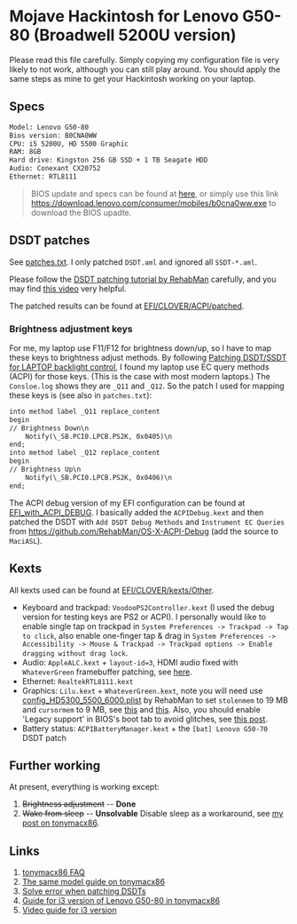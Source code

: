 # Mojave Hackintosh for Lenovo G50-80 (Broadwell 5200U version)

Please read this file carefully. Simply copying my configuration file is very likely to not work, although you can still play around. You should apply the same steps as mine to get your Hackintosh working on your laptop.

## Specs

```txt
Model: Lenovo G50-80
Bios version: B0CNA0WW
CPU: i5 5200U, HD 5500 Graphic
RAM: 8GB
Hard drive: Kingston 256 GB SSD + 1 TB Seagate HDD
Audio: Conexant CX20752
Ethernet: RTL8111
```

> BIOS update and specs can be found at [here](https://pcsupport.lenovo.com/us/en/products/laptops-and-netbooks/lenovo-g-series-laptops/g50-80/80e5/80e5007ccd/pf06sm0m/downloads?linkTrack=Caps%3ABody_SearchProduct&searchType=6&keyWordSearch=PF06SM0M), or simply use this link https://download.lenovo.com/consumer/mobiles/b0cna0ww.exe to download the BIOS upadte.

## DSDT patches

See [patches.txt](./DSDT-patching/patches.txt). I only patched `DSDT.aml` and ignored all `SSDT-*.aml`.

Please follow the [DSDT patching tutorial by RehabMan](https://www.tonymacx86.com/threads/guide-patching-laptop-dsdt-ssdts.152573/) carefully, and you may find [this video](https://www.youtube.com/watch?v=RVMrwMW3jOY) very helpful.

The patched results can be found at [EFI/CLOVER/ACPI/patched](EFI/CLOVER/ACPI/patched).

### Brightness adjustment keys

For me, my laptop use F11/F12 for brightness down/up, so I have to map these keys to brightness adjust methods. By following [Patching DSDT/SSDT for LAPTOP backlight control](https://www.tonymacx86.com/threads/guide-patching-dsdt-ssdt-for-laptop-backlight-control.152659/), I found my laptop use EC query methods (ACPI) for those keys. (This is the case with most modern laptops.) The `Consloe.log` shows they are `_Q11` and `_Q12`. So the patch I used for mapping these keys is (see also in `patches.txt`):

```txt
into method label _Q11 replace_content
begin
// Brightness Down\n
    Notify(\_SB.PCI0.LPCB.PS2K, 0x0405)\n
end;
into method label _Q12 replace_content
begin
// Brightness Up\n
    Notify(\_SB.PCI0.LPCB.PS2K, 0x0406)\n
end;
```

The ACPI debug version of my EFI configuration can be found at [EFI_with_ACPI_DEBUG](./EFI_with_ACPI_DEBUG). I basically added the `ACPIDebug.kext` and then patched the DSDT with `Add DSDT Debug Methods` and `Instrument EC Queries` from https://github.com/RehabMan/OS-X-ACPI-Debug (add the source to `MaciASL`).

## Kexts

All kexts used can be found at [EFI/CLOVER/kexts/Other](EFI/CLOVER/kexts/Other).

- Keyboard and trackpad: `VoodooPS2Controller.kext` (I used the debug version for testing keys are PS2 or ACPI). I personally would like to enable single tap on trackpad in `System Preferences -> Trackpad -> Tap to click`, also enable one-finger tap & drag in `System Preferences -> Accessibility -> Mouse & Trackpad -> Trackpad options -> Enable dragging without drag lock`.
- Audio: `AppleALC.kext` + `layout-id=3`, HDMI audio fixed with `WhateverGreen` framebuffer patching, see [here](https://www.tonymacx86.com/threads/guide-intel-igpu-hdmi-dp-audio-all-sandy-bridge-kaby-lake-and-likely-later.189495/).
- Ethernet: `RealtekRTL8111.kext`
- Graphics: `Lilu.kext` + `WhateverGreen.kext`, note you will need use [config_HD5300_5500_6000.plist](https://github.com/RehabMan/OS-X-Clover-Laptop-Config/blob/master/config_HD5300_5500_6000.plist) by RehabMan to set `stolenmem` to 19 MB and `cursormem` to 9 MB, see [this](https://www.tonymacx86.com/threads/guide-alternative-to-the-minstolensize-patch-with-32mb-dvmt-prealloc.221506/) and [this](https://www.tonymacx86.com/threads/guide-intel-framebuffer-patching-using-whatevergreen.256490/). Also, you should enable 'Legacy support' in BIOS's boot tab to avoid glitches, see [this post](https://www.tonymacx86.com/threads/guide-intel-hd-graphics-5500-on-os-x-yosemite-10-10-3.162062/).
- Battery status: `ACPIBatteryManager.kext` + the `[bat] Lenovo G50-70` DSDT patch

## Further working

At present, everything is working except:

1. ~~Brightness adjustment~~ -- **Done**
2. ~~Wake from sleep~~ -- **Unsolvable** Disable sleep as a workaround, see [my post on tonymacx86](https://www.tonymacx86.com/threads/unsolvable-black-screen-when-waking-from-sleep-on-mojave-10-14-3-lenovo-g50-80.271315/).

## Links

1. [tonymacx86 FAQ](https://www.tonymacx86.com/threads/faq-read-first-laptop-frequent-questions.164990/)
2. [The same model guide on tonymacx86](https://www.tonymacx86.com/threads/guide-lenovo-g50-80-el-capitan.171080/)
3. [Solve error when patching DSDTs](https://www.tonymacx86.com/threads/fixing-a-couple-of-errors-in-dsdt.259284/)
4. [Guide for i3 version of Lenovo G50-80 in tonymacx86](https://www.tonymacx86.com/threads/guide-lenovo-g50-80-80l0-and-high-sierra-10-13-4-updated-to-10-13-5.254285/)
5. [Video guide for i3 version](https://youtu.be/Th_G7BMNiSI)
